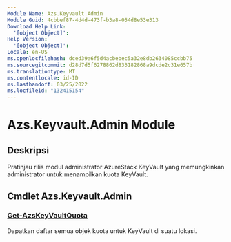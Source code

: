 ```yaml
---
Module Name: Azs.Keyvault.Admin
Module Guid: 4cbbef87-4d4d-473f-b3a8-054d8e53e313
Download Help Link:
  '[object Object]': 
Help Version:
  '[object Object]': 
Locale: en-US
ms.openlocfilehash: dced39a6f5d4acbebec5a32e8db2634085ccbb75
ms.sourcegitcommit: d28d7d5f6278862d833182868a9dcde2c31e657b
ms.translationtype: MT
ms.contentlocale: id-ID
ms.lasthandoff: 03/25/2022
ms.locfileid: "132415154"
---
```

# Azs.Keyvault.Admin Module
## Deskripsi
Pratinjau rilis modul administrator AzureStack KeyVault yang memungkinkan administrator untuk menampilkan kuota KeyVault. 

## Cmdlet Azs.Keyvault.Admin
### [Get-AzsKeyVaultQuota](Get-AzsKeyVaultQuota.md)
Dapatkan daftar semua objek kuota untuk KeyVault di suatu lokasi.

